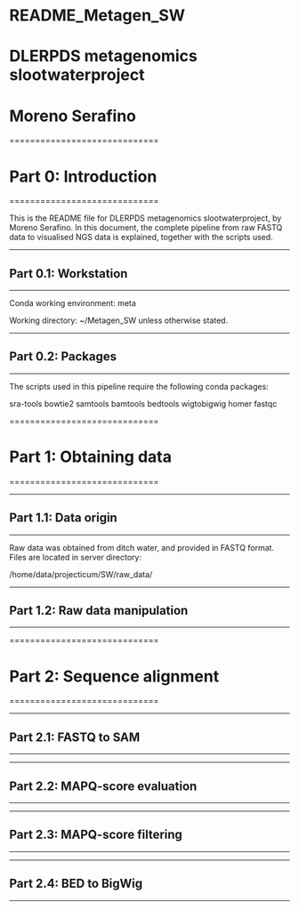 # README_Metagen_SW

# DLERPDS metagenomics slootwaterproject
# Moreno Serafino


=============================
#   Part 0: Introduction
=============================

This is the README file for DLERPDS metagenomics slootwaterproject, by Moreno Serafino. In this document, the complete pipeline from raw FASTQ data to visualised NGS data is explained, together with the scripts used.


-----------------------------
##  Part 0.1: Workstation
-----------------------------

Conda working environment:
meta

Working directory:
~/Metagen_SW unless otherwise stated.


-----------------------------
##  Part 0.2: Packages
-----------------------------

The scripts used in this pipeline require the following conda packages:

  sra-tools
  bowtie2
  samtools
  bamtools
  bedtools
  wigtobigwig
  homer
  fastqc


=============================
#   Part 1: Obtaining data
=============================

-----------------------------
##  Part 1.1: Data origin
-----------------------------

Raw data was obtained from ditch water, and provided in FASTQ format. Files are located in server directory:

/home/data/projecticum/SW/raw_data/


-----------------------------
##  Part 1.2: Raw data manipulation
-----------------------------




=============================
#   Part 2: Sequence alignment
=============================

-----------------------------
##  Part 2.1: FASTQ to SAM
-----------------------------




-----------------------------
##  Part 2.2: MAPQ-score evaluation
-----------------------------




-----------------------------
##  Part 2.3: MAPQ-score filtering
-----------------------------




-----------------------------
##  Part 2.4: BED to BigWig
-----------------------------



